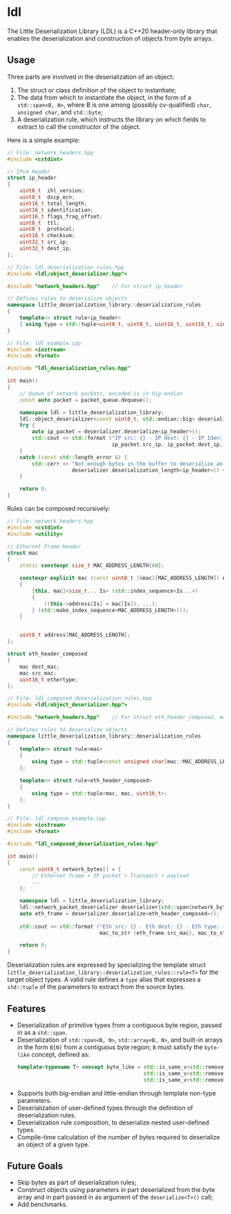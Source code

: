 # ldl
The Little Deserialization Library (LDL) is a C++20 header-only library that enables the deserialization and construction of objects from byte arrays.

## Usage
Three parts are involved in the deserialization of an object:
1. The struct or class definition of the object to instantiate;
2. The data from which to instantiate the object, in the form of a `std::span<B, N>`, where B is one among (possibly cv-qualified) `char`, `unsigned char`, and `std::byte`;
3. A deserialization rule, which instructs the library on which fields to extract to call the constructor of the object.

Here is a simple example:
```cpp
// File: network_headers.hpp
#include <cstdint>

// IPv4 Header
struct ip_header
{
    uint8_t  ihl_version;
    uint8_t  dscp_ecn;
    uint16_t total_length;
    uint16_t identification;
    uint16_t flags_frag_offset;
    uint8_t  ttl;
    uint8_t  protocol;
    uint16_t checksum;
    uint32_t src_ip;
    uint32_t dest_ip;
};
```

```cpp
// File: ldl_deserialization_rules.hpp
#include <ldl/object_deserializer.hpp">

#include "network_headers.hpp"    // For struct ip_header

// Defines rules to deserialize objects
namespace little_deserialization_library::deserialization_rules
{
    template<> struct rule<ip_header>
    { using type = std::tuple<uint8_t, uint8_t, uint16_t, uint16_t, uint16_t, uint8_t, uint8_t, uint16_t, uint32_t, uint32_t>; };
}
```

```cpp
// File: ldl_example.cpp
#include <iostream>
#include <format>

#include "ldl_deserialization_rules.hpp"

int main()
{
    // Queue of network packets, encoded is in big-endian
    const auto packet = packet_queue.dequeue();

    namespace ldl = little_deserialization_library;
    ldl::object_deserializer<const uint8_t, std::endian::big> deserializer{std::span{packet.data(), packet.size()}};
    try {
        auto ip_packet = deserializer.deserialize<ip_header>();
        std::cout << std::format ("IP src: {} - IP dest: {} - IP Iden: {}",
                                  ip_packet.src_ip, ip_packet.dest_ip, ip_packet.identification) << "\n";
    }
    catch (const std::length_error &) {
        std::cerr << "Not enough bytes in the buffer to deserialize an IP header, which requires at least " << 
                     deserializer.deserialization_length<ip_header>() << " bytes.\n";
    }

    return 0;
}
```

Rules can be composed recursively:
```cpp
// File: network_headers.hpp
#include <cstdint>
#include <utility>

// Ethernet Frame Header
struct mac
{
    static constexpr size_t MAC_ADDRESS_LENGTH{6U};

    constexpr explicit mac (const uint8_t (&mac)[MAC_ADDRESS_LENGTH]) noexcept
    {
        [this, mac]<size_t... Is> (std::index_sequence<Is...>)
        {
            ((this->address[Is] = mac[Is]), ...);
        } (std::make_index_sequence<MAC_ADDRESS_LENGTH>());
    }


    uint8_t address[MAC_ADDRESS_LENGTH];
};

struct eth_header_composed
{
    mac dest_mac;
    mac src_mac;
    uint16_t ethertype;
};
```

```cpp
// File: ldl_composed_deserialization_rules.hpp
#include <ldl/object_deserializer.hpp">

#include "network_headers.hpp"    // For struct eth_header_composed, mac

// Defines rules to deserialize objects
namespace little_deserialization_library::deserialization_rules
{
    template<> struct rule<mac>
    {
        using type = std::tuple<const unsigned char[mac::MAC_ADDRESS_LENGTH]>;
    };

    template<> struct rule<eth_header_composed>
    {
        using type = std::tuple<mac, mac, uint16_t>;
    };
}
```

```cpp
// File: ldl_compose_example.cpp
#include <iostream>
#include <format>

#include "ldl_composed_deserialization_rules.hpp"

int main()
{
    const uint8_t network_bytes[] = {
        // Ethernet frame + IP packet + Transport + payload
        ...
    };

    namespace ldl = little_deserialization_library;
    ldl::network_packet_deserializer deserializer{std::span{network_bytes}};    // alias for template<byte-like B> object_deserializer<B, std::endian::big>
    auto eth_frame = deserializer.deserialize<eth_header_composed>();
    
    std::cout << std::format ("Eth src: {} - Eth dest: {} - Eth type: {}",
                              mac_to_str (eth_frame.src_mac), mac_to_str (eth_frame.dest_mac), eth_frame.ethertype) << "\n";

    return 0;
}

```

Deserialization rules are expressed by specializing the template struct `little_deserialization_library::deserialization_rules::rule<T>` for the target object types.
A valid rule defines a `type` alias that expresses a `std::tuple` of the parameters to extract from the source bytes.

## Features
- Deserialization of primitive types from a contiguous byte region, passed in as a `std::span`.
- Deserialization of `std::span<B, N>`, `std::array<B, N>`, and built-in arrays in the form `B[N]` from a contiguous byte region; `B` must satisfy the `byte-like` concept, defined as:
  ```cpp
  template<typename T> concept byte_like = std::is_same_v<std::remove_cv_t<T>, char> ||
                                           std::is_same_v<std::remove_cv_t<T>, unsigned char> ||
                                           std::is_same_v<std::remove_cv_t<T>, std::byte>;
  ```
- Supports both big-endian and little-endian through template non-type parameters.
- Deserialization of user-defined types through the definition of deserialization rules.
- Deserialization rule composition, to deserialize nested user-defined types.
- Compile-time calculation of the number of bytes required to deserialize an object of a given type.

## Future Goals
- Skip bytes as part of deserialization rules;
- Construct objects using parameters in part deserialized from the byte array and in part passed in as argument of the `deserialize<T>()` call;
- Add benchmarks.

